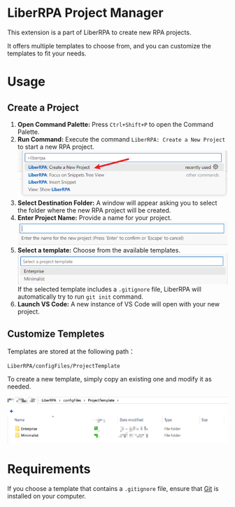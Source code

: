 # LiberRPA Project Manager

This extension is a part of LiberRPA to create new RPA projects.

It offers multiple templates to choose from, and you can customize the templates to fit your needs.

# Usage

## Create a Project

1. **Open Command Palette:**
   Press `Ctrl+Shift+P` to open the Command Palette.
2. **Run Command:**
   Execute the command `LiberRPA: Create a New Project` to start a new RPA project.
   ![1740223397190](md_images/README/1740223397190.png)
3. **Select Destination Folder:**
   A window will appear asking you to select the folder where the new RPA project will be created.
4. **Enter Project Name:**
   Provide a name for your project.
   ![1740299950040](md_images/README/1740299950040.png)
5. **Select a template:**
   Choose from the available templates.
   ![1740300020512](md_images/README/1740300020512.png)
   If the selected template includes a `.gitignore` file, LiberRPA will automatically try to run `git init` command.
6. **Launch VS Code:**
   A new instance of VS Code will open with your new project.

## Customize Templetes

Templates are stored at the following path：

`LiberRPA/configFiles/ProjectTemplate`

To create a new template, simply copy an existing one and modify it as needed.

![1740299894580](md_images/README/1740299894580.png)

# Requirements

If you choose a template that contains a `.gitignore` file, ensure that [Git](https://git-scm.com/) is installed on your computer.
